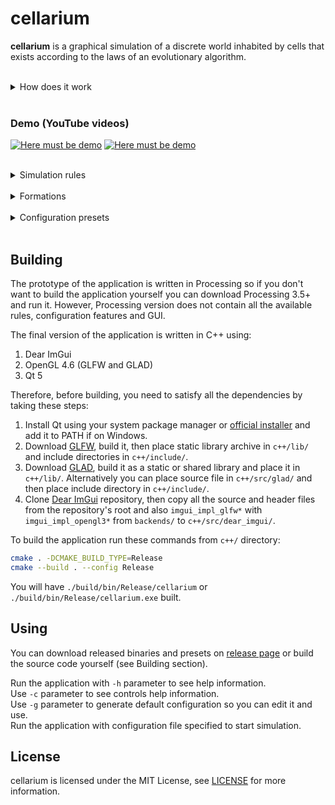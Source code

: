 # cellarium
**cellarium** is a graphical simulation of a discrete world inhabited by cells
that exists according to the laws of an evolutionary algorithm.
<br/>
<br/>

<details>
<summary>How does it work</summary>
<br/>

It is a cellular automaton that is a simulator of evolution.
The world is discrete in space and time.
Space is limited vertically and closed horizontally.
In fact, the world of simulation is a two-dimensional section of a reservoir where
top surface and bottom - bottom.

The reservoir is inhabited by cells. At first only one.
Each cell occupies one cell in space,
has a certain energy level, command counter and genome.

The genome is a closed tape of constant size,
consisting of genes that are expressed as integers.
Each such gene means a certain instruction, for example:
return, move, eat, touch.

The command counter is a number that is the address of the current gene.

Every step each cell looks at its command counter,
finds the gene - the instruction, and executes it.
After each command is executed, the counter is incremented.
Conditional and unconditional transitions are also possible.
According to the principle of the genome, the cell is somewhat similar to the Turing machine.

Each step the energy level of the cell is decremented, and,
if it drops to zero, the cell dies and may disappear
or turn into organic.

Energy can be obtained from photosynthesis, minerals and food.
Photosynthesis is available during the day and is more efficient closer to the surface.
Minerals accumulate more efficiently closer to the bottom and can
be converted into energy.
Food can be living cells and organic matter.

A cell that gets enough energy to reproduce
can rest.
If the cell has received the maximum amount of energy, it is obliged
rest, and if this is not possible, it turns
in organic.
The genome is copied from the mother cell to the daughter, and at the same time is
some chance of mutation. This is how benign or malignant can occur
changes in cell behavior.

So the cell's genome determines its behavior in the simulation.
Cells with the most successful genome survive and give offspring,
and cells with a less successful genome die.
Thus, the main factors of evolution are realized in the simulation:
mutations and natural selection.

Because the cell's genome determines its behavior, in a simulation
certain formations may occur, for example:
colonies, solitaries, worms, etc.
Changing environment properties and switching simulation rules
directly affect the formation of such formations.

The program interface allows you to control the progress of the simulation,
view statistics, monitor individual cells
and view all their properties, including the genome,
as well as display its simulation in different modes:
diet, energy, age, etc.

All simulation settings can be configured before startup,
that allows to establish correspondence of set of rules to formations,
which occur in such conditions.

</details>
</br>

### Demo (YouTube videos)
[![Here must be demo](https://img.youtube.com/vi/T9Jqv2ou00k/hqdefault.jpg)](https://www.youtube.com/watch?v=T9Jqv2ou00k "\"default\" preset demo")
[![Here must be demo](https://img.youtube.com/vi/zMXJDCG_DDw/hqdefault.jpg)](https://www.youtube.com/watch?v=zMXJDCG_DDw "GUI demo")
</br>
</br>

<details>
<summary>Simulation rules</summary>
<br/>

- features of the environment:
    - discrete in space (square cells) and time (ticks, or steps)
    - space above and below is limited, on the sides - closed
    - the ability to obtain energy from photosynthesis closer to the top and minerals - to the bottom
    - change of time of day (the vertical borders defining a zone of light move; it is possible to disconnect)
    - change of seasons (changes the distance between these vertical boundaries; can be disabled)
    - Neighboring cells interfere with the passage of solar energy
    - gamma flash once in a certain number of steps, which causes mutations in a random number of genes in each cell
    - the energy of a dead cell (organic) does not change and is equal to the energy of the cell at the time of its death
    - dead cells (organics) with each tick fall one cell down if there is free space and then settle to the bottom or (tuned) stop after the first obstacle
- during each run, each cell executes a command according to the genome
- cells are processed sequentially with increasing age (so younger cells have a faster "reaction")
- each cell has a certain set of properties:
    - energy level - an indicator of cell viability:
        - with each tick the level is decremented
        - with the depletion of energy, the cell dies and disappears or becomes organic (tuned)
    - cell direction - determined by an integer from 0 to 7 (0 - up, 7 - left up)
    - cell position - two positive integers (x - column, y - row)
    - command counter - indicates the command in the genome to be executed
    - genome - a closed from the ends of a strip of constant size of integers - genes, each of which corresponds to a specific command:
        - commands are divided into final (command counter is incremented) and intermediate (conditional transition is performed):
            - the number of intermediate commands per turn is limited to a certain number, the number of final - one
        - the number of commands is equal to the size of the genome (for unconditional transitions) and a multiple of 8 (for the number of directions)
        - list of commands:
            - 0 - inaction (final)
            - 1 - turn (intermediate):
                - the angle of rotation is the remainder of the division by 8 values ​​of the gene № + 1
            - 2 - move (final):
                - movement in the direction that is the remainder of the division by 8 of the sum of its own direction and the value of the gene № + 1
                - if the movement fails, the command to touch is executed, and the command counter is not incremented
            - 3 - photosynthesis (final):
                - getting energy from the sun
                - the farther from the ellipse formed by the Sun, the less sunlight
                - time of day affects the horizontal placement of maximum light
                - time of year affects the intensity of light
            - 4 - mineralosynthesis (final):
                - extraction of energy from accumulated minerals
                - minerals accumulate every step (there is a limit)
                - the deeper, the more minerals
            - 5 - eat (final):
                - conversion into food energy in the direction that is the remainder of the division by 8 of the sum of its own direction and the value of the gene № + 1
                - the received energy is equal to the energy of food and does not exceed a certain maximum energy from food or equal to this maximum energy (adjustable)
            - 6 - bud (final):
                - the daughter cell buds in the direction that is the remainder of the division by 8 sums of its own direction and the value of the gene № + 1
            - 7 - mutate (final):
                - mutation of an arbitrary gene
            - 8 - transfer energy (final):
                - energy transfer in the direction that is the remainder of the division by 8 of the sum of its own direction and the value of the gene № + 1
                - the amount of transmitted energy is equal to the given value (value / number of commands * current energy level) of the gene № + 2
            - 9 - touch (intermediate):
                - determine the object in the direction that is the remainder of the division by 8 of the sum of its own direction and the value of the gene № + 1
                - if the front is empty - the value of the gene № + 2 is added to the command counter
                - if in front of the organic - the value of the gene № + 3 is added to the command counter
                - if there is a related cell in front - the value of the gene № + 4 is added to the command counter
                - if there is a foreign cell in front - the value of the gene № + 5 is added to the command counter
                - in a friendly cell the genome differs by no more than a certain number of genes
            - 10 - determine the level of own energy (intermediate):
                - control level is the reduced value (value / number of commands * maximum energy) of the gene № + 1
                - if the intrinsic level is less than the control - the value of the gene № + 2 is added to the command counter
                - if the intrinsic level is greater than or equal to the control - the value of the gene № + 3 is added to the command counter
            - 11 - determine the depth (intermediate):
                - control depth is the reduced value (value / number of commands * maximum depth) of the gene № + 1
                - if the natural depth is less than the control - the value of the gene № + 2 is added to the command counter
                - if the natural depth is greater than or equal to the control - the value of the gene № + 3 is added to the command counter
            - 12 - determine the level of available solar energy (intermediate):
                - control level is the reduced value (value / number of commands * maximum energy from the sun) of the gene № + 1
                - if the intrinsic level is less than the control - the value of the gene № + 2 is added to the command counter
                - if the intrinsic level is greater than or equal to the control - the value of the gene № + 3 is added to the command counter
            - 13 - determine the level of available minerals (intermediate):
                - the control level is the reduced value (value / number of commands * maximum energy from minerals) of the gene № + 1
                - if the intrinsic level is less than the control - the value of the gene № + 2 is added to the command counter
                - if the intrinsic level is greater than or equal to the control - the value of the gene № + 3 is added to the command counter
            - 14 - determine the level of available energy from accumulated minerals (intermediate):
                - the control level is the reduced value (value / number of commands * maximum energy from minerals) of the gene № + 1
                - if the intrinsic level is less than the control - the value of the gene № + 2 is added to the command counter
                - if the intrinsic level is greater than or equal to the control - the value of the gene № + 3 is added to the command counter
            - all other numbers - unconditional transition commands (add their value to the command counter)
        - cell color - three positive integers (RGB)
        - energy transfer balance - the difference between transmitted and received energy for all time
        - past energy transfer - the sign value of the last transferred energy (-1, 0 or 1), the value of which fades with time
    - mutations:
        - mutation - change of a random gene to a random value
        - separate chances of mutation for parent and daughter cells during budding, and the chance of random mutation
    - reproduction:
        - reproduction occurs by budding of a daughter cell
        - energy is divided in half
        - the daughter cell inherits the color and direction of the mother
        - there is a complete copying of the genome into a daughter cell
        - there is a separate chance of mutation in budding, the same for both cells
        - the daughter cell is budded in the first direction of the first free cell, which is checked clockwise starting from the direction of the mother cell (optional)
        - the cell must multiply if its energy is not less than the maximum energy (optional)
        - a cell can multiply if its energy is not less than the minimum energy for division, and the budding command is executed
        - if the cell needs to bud but does not have space for it - it becomes organic with energy conservation (optional)
- user interface:
    - setting simulation parameters, genome, energy level, direction and position of the stem cell, as well as simulation grains in JSON format
    - pause rendering, pause simulation, set the number of ticks per drawing, step-by-step mode
    - switching on / off the image of photosynthesis and mineral nutrition zones
    - change the simulation image mode:
        - diet (greener - more energy from photosynthesis, blue - from minerals, red - from food, gray - organic)
        - energy level mode (redder - more energy, yellower - less, gray - organic)
        - energy transfer balance mode (more brown - more energy, more turquoise - more transmission, gray - organic)
        - mode of past energy transfer (more brown - recently received, more turquoise - recently transferred, gray - organic)
        - age regime (redder - older, more turquoise - younger, gray - organic)
    - display simulation statistics: frames per second, steps per second, step, day, year, season, number of days before gamma-ray flash, live / dead cells, number of buds, amount of energy consumption from photosynthesis / minerals / food
    - change the simulation parameters and enable / disable individual cell instructions on the go
    - select the cell with the cursor:
        - view all its properties
        - memorizing the properties of the cell, if it has disappeared, with the possibility of reset
        - highlight it in black

</details>
</br>

<details>
<summary>Formations</summary>
<br/>

You can discover different formations yourself.
Here are formations that I have found:
- gas - cells that move in constant random direction
- singletons - stationary cells that keep distance to each other
- chess - stationary cells located in chess order
- wind - cells that move in constant horizontal direction
- jumpers - cells that move from side to side
- spinners - cells that move in a circle
- sticks - stationary cells located in the form of stick
- diagonal sticks - stationary cells located in the form of stick diagonaly
- worms - cells that located one by one with a certain curvature
- colonies - cells that stick to each other and eat strangers:
    - colonies are possible only if cells can differentiate each other
    - if cells are familiar having less than 3 different gens superpower colony can appear
    - colony nucleation is similar to some kind of wave
    - neighbour colonies extruse each other by eating outside cells
    - when in a colony some cells differ enough to be foreign
    cracks appear that can grow and divide the colony
    - each colony has its own energy sharing and distribution specifics

</details>
</br>

<details>
<summary>Configuration presets</summary>
<br/>

Here are available configuration presets and formations that can be found in them:
- default: spinners, worms, colonies, gas, chess, sticks, wind
- akin2: spinners, chess, singletons, wind, colonies, superpower colony
- childEnergy1maximizeFood0: flame
- childEnergy1maximizeFood1: red terror
- daytimes: spinners, gas, wind, colonies
- pinOrganic0: gas, sticks, diagonal sticks, colonies, wind
- cellSize4: chess, spinners, colonies, worms, singletons
- mineralEnergy04: worms, spinners, diagonal sticks, jumpers, colonies
- mineralEnergy08: wind, singletons, colonies
- mineralEnergy10: sticks, singletons, jumpers, spinners, colonies

</details>
</br>

## Building
The prototype of the application is written in Processing so if you don't want
to build the application yourself you can download Processing 3.5+ and run it.
However, Processing version does not contain all the available rules,
configuration features and GUI.

The final version of the application is written in C++ using:
1. Dear ImGui
2. OpenGL 4.6 (GLFW and GLAD)
3. Qt 5

Therefore, before building, you need to satisfy all the dependencies
by taking these steps:
1. Install Qt using your system package manager
or [official installer](https://www.qt.io/download)
and add it to PATH if on Windows.
2. Download [GLFW](https://www.glfw.org/download), build it,
then place static library archive in ```c++/lib/```
and include directories in ```c++/include/```.
3. Download [GLAD](https://glad.dav1d.de/),
build it as a static or shared library and place it in ```c++/lib/```.
Alternatively you can place source file in ```c++/src/glad/``` and
then place include directory in ```c++/include/```.
4. Clone [Dear ImGui](https://github.com/ocornut/imgui) repository,
then copy all the source and header files from the repository's root
and also ```imgui_impl_glfw*``` with ```imgui_impl_opengl3*``` from ```backends/```
to ```c++/src/dear_imgui/```.

To build the application run these commands from ```c++/``` directory:
```bash
cmake . -DCMAKE_BUILD_TYPE=Release
cmake --build . --config Release
```
You will have ```./build/bin/Release/cellarium```
or ```./build/bin/Release/cellarium.exe``` built.
</br>

## Using
You can download released binaries and presets
on [release page](https://github.com/maldenol/cellarium/releases)
or build the source code yourself (see Building section).

Run the application with ```-h``` parameter to see help information.  
Use ```-c``` parameter to see controls help information.  
Use ```-g``` parameter to generate default configuration so you can edit it and use.  
Run the application with configuration file specified to start simulation.
</br>

## License
cellarium is licensed under the MIT License, see [LICENSE](LICENSE) for more information.
</br>
